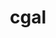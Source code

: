 ---
title: "cgal"
layout: cache
categories: [package, develop-2024-10-27]
meta: {"versions": ["5.6"], "compilers": ["gcc@=11.4.0", "gcc@=12.4.0", "gcc@=7.3.1", "gcc@=9.4.0", "oneapi@=2024.2.1"], "oss": ["amzn2", "ubuntu20.04", "ubuntu22.04"], "platforms": ["linux"], "targets": ["aarch64", "neoverse_n1", "neoverse_v1", "neoverse_v2", "ppc64le", "x86_64_v3", "x86_64_v4"], "stacks": ["aws-isc", "aws-isc-aarch64", "aws-pcluster-neoverse_v1", "aws-pcluster-x86_64_v4", "e4s", "e4s-neoverse-v2", "e4s-neoverse_v1", "e4s-oneapi", "e4s-power", "root"], "num_specs": 14, "num_specs_by_stack": {"aws-isc-aarch64": 2, "root": 14, "aws-pcluster-neoverse_v1": 2, "aws-pcluster-x86_64_v4": 2, "aws-isc": 1, "e4s-power": 1, "e4s-neoverse_v1": 1, "e4s-neoverse-v2": 1, "e4s": 2, "e4s-oneapi": 2}}
spec_details: [{"hash": "hw5pd6qtml4rvflnoyize6expuokzvaf", "compiler": "gcc@=7.3.1", "versions": ["5.6"], "os": "amzn2", "platform": "linux", "target": "aarch64", "variants": ["build_system=cmake", "build_type=Release", "~core", "~demos", "+eigen", "generator=make", "~header_only", "~imageio", "~ipo", "+shared"], "stacks": ["aws-isc-aarch64", "root"], "size": "-", "tarball": "https://binaries.spack.io/develop-2024-10-27/build_cache/linux-amzn2-aarch64/gcc-7.3.1/cgal-5.6/linux-amzn2-aarch64-gcc-7.3.1-cgal-5.6-hw5pd6qtml4rvflnoyize6expuokzvaf.spack"}, {"hash": "dv3xxihkraslfjymamslv3av53zr3tc3", "compiler": "gcc@=12.4.0", "versions": ["5.6"], "os": "amzn2", "platform": "linux", "target": "neoverse_n1", "variants": ["build_system=cmake", "build_type=Release", "~core", "~demos", "+eigen", "generator=make", "~header_only", "~imageio", "~ipo", "+shared"], "stacks": ["aws-pcluster-neoverse_v1", "root"], "size": "-", "tarball": "https://binaries.spack.io/develop-2024-10-27/build_cache/linux-amzn2-neoverse_n1/gcc-12.4.0/cgal-5.6/linux-amzn2-neoverse_n1-gcc-12.4.0-cgal-5.6-dv3xxihkraslfjymamslv3av53zr3tc3.spack"}, {"hash": "poloij2n22b3caejb7rphdcqq4vn37ul", "compiler": "gcc@=7.3.1", "versions": ["5.6"], "os": "amzn2", "platform": "linux", "target": "neoverse_n1", "variants": ["build_system=cmake", "build_type=Release", "~core", "~demos", "+eigen", "generator=make", "~header_only", "~imageio", "~ipo", "+shared"], "stacks": ["aws-isc-aarch64", "root"], "size": "-", "tarball": "https://binaries.spack.io/develop-2024-10-27/build_cache/linux-amzn2-neoverse_n1/gcc-7.3.1/cgal-5.6/linux-amzn2-neoverse_n1-gcc-7.3.1-cgal-5.6-poloij2n22b3caejb7rphdcqq4vn37ul.spack"}, {"hash": "v7pcbcuhzw2rxu3utq3wxb5hgx2sfxuk", "compiler": "gcc@=12.4.0", "versions": ["5.6"], "os": "amzn2", "platform": "linux", "target": "neoverse_v1", "variants": ["build_system=cmake", "build_type=Release", "~core", "~demos", "+eigen", "generator=make", "~header_only", "~imageio", "~ipo", "+shared"], "stacks": ["aws-pcluster-neoverse_v1", "root"], "size": "-", "tarball": "https://binaries.spack.io/develop-2024-10-27/build_cache/linux-amzn2-neoverse_v1/gcc-12.4.0/cgal-5.6/linux-amzn2-neoverse_v1-gcc-12.4.0-cgal-5.6-v7pcbcuhzw2rxu3utq3wxb5hgx2sfxuk.spack"}, {"hash": "3ascbmp53hibje7n7y2y7ew3x5gjrrll", "compiler": "gcc@=12.4.0", "versions": ["5.6"], "os": "amzn2", "platform": "linux", "target": "x86_64_v3", "variants": ["build_system=cmake", "build_type=Release", "~core", "~demos", "+eigen", "generator=make", "~header_only", "~imageio", "~ipo", "+shared"], "stacks": ["root", "aws-pcluster-x86_64_v4"], "size": "-", "tarball": "https://binaries.spack.io/develop-2024-10-27/build_cache/linux-amzn2-x86_64_v3/gcc-12.4.0/cgal-5.6/linux-amzn2-x86_64_v3-gcc-12.4.0-cgal-5.6-3ascbmp53hibje7n7y2y7ew3x5gjrrll.spack"}, {"hash": "ndiq3ayw3ihp7bb2ig6wfuu63mifnip3", "compiler": "gcc@=7.3.1", "versions": ["5.6"], "os": "amzn2", "platform": "linux", "target": "x86_64_v3", "variants": ["build_system=cmake", "build_type=Release", "~core", "~demos", "+eigen", "generator=make", "~header_only", "~imageio", "~ipo", "+shared"], "stacks": ["aws-isc", "root"], "size": "-", "tarball": "https://binaries.spack.io/develop-2024-10-27/build_cache/linux-amzn2-x86_64_v3/gcc-7.3.1/cgal-5.6/linux-amzn2-x86_64_v3-gcc-7.3.1-cgal-5.6-ndiq3ayw3ihp7bb2ig6wfuu63mifnip3.spack"}, {"hash": "2mmo73gcdmaug6blbd4zl3kwul3hihkt", "compiler": "gcc@=12.4.0", "versions": ["5.6"], "os": "amzn2", "platform": "linux", "target": "x86_64_v4", "variants": ["build_system=cmake", "build_type=Release", "~core", "~demos", "+eigen", "generator=make", "~header_only", "~imageio", "~ipo", "+shared"], "stacks": ["root", "aws-pcluster-x86_64_v4"], "size": "-", "tarball": "https://binaries.spack.io/develop-2024-10-27/build_cache/linux-amzn2-x86_64_v4/gcc-12.4.0/cgal-5.6/linux-amzn2-x86_64_v4-gcc-12.4.0-cgal-5.6-2mmo73gcdmaug6blbd4zl3kwul3hihkt.spack"}, {"hash": "4uvomcmzhh62zlk46rpnlpgxjinxptte", "compiler": "gcc@=9.4.0", "versions": ["5.6"], "os": "ubuntu20.04", "platform": "linux", "target": "ppc64le", "variants": ["build_system=cmake", "build_type=Release", "~core", "~demos", "+eigen", "generator=make", "~header_only", "~imageio", "~ipo", "+shared"], "stacks": ["e4s-power", "root"], "size": "-", "tarball": "https://binaries.spack.io/develop-2024-10-27/build_cache/linux-ubuntu20.04-ppc64le/gcc-9.4.0/cgal-5.6/linux-ubuntu20.04-ppc64le-gcc-9.4.0-cgal-5.6-4uvomcmzhh62zlk46rpnlpgxjinxptte.spack"}, {"hash": "ej2wkzqkakpsqacohvl4s2rwrdv73al2", "compiler": "gcc@=11.4.0", "versions": ["5.6"], "os": "ubuntu22.04", "platform": "linux", "target": "neoverse_v1", "variants": ["build_system=cmake", "build_type=Release", "~core", "~demos", "+eigen", "generator=make", "~header_only", "~imageio", "~ipo", "+shared"], "stacks": ["e4s-neoverse_v1", "root"], "size": "-", "tarball": "https://binaries.spack.io/develop-2024-10-27/build_cache/linux-ubuntu22.04-neoverse_v1/gcc-11.4.0/cgal-5.6/linux-ubuntu22.04-neoverse_v1-gcc-11.4.0-cgal-5.6-ej2wkzqkakpsqacohvl4s2rwrdv73al2.spack"}, {"hash": "nhasdxsqabwuswz3p5huo3is2p6iidph", "compiler": "gcc@=11.4.0", "versions": ["5.6"], "os": "ubuntu22.04", "platform": "linux", "target": "neoverse_v2", "variants": ["build_system=cmake", "build_type=Release", "~core", "~demos", "+eigen", "generator=make", "~header_only", "~imageio", "~ipo", "+shared"], "stacks": ["e4s-neoverse-v2", "root"], "size": "-", "tarball": "https://binaries.spack.io/develop-2024-10-27/build_cache/linux-ubuntu22.04-neoverse_v2/gcc-11.4.0/cgal-5.6/linux-ubuntu22.04-neoverse_v2-gcc-11.4.0-cgal-5.6-nhasdxsqabwuswz3p5huo3is2p6iidph.spack"}, {"hash": "awpt62lmfhtfhvnvcrxh6wx4plti27sj", "compiler": "gcc@=11.4.0", "versions": ["5.6"], "os": "ubuntu22.04", "platform": "linux", "target": "x86_64_v3", "variants": ["build_system=cmake", "build_type=Release", "~core", "~demos", "+eigen", "generator=make", "~header_only", "~imageio", "~ipo", "+shared"], "stacks": ["root", "e4s"], "size": "-", "tarball": "https://binaries.spack.io/develop-2024-10-27/build_cache/linux-ubuntu22.04-x86_64_v3/gcc-11.4.0/cgal-5.6/linux-ubuntu22.04-x86_64_v3-gcc-11.4.0-cgal-5.6-awpt62lmfhtfhvnvcrxh6wx4plti27sj.spack"}, {"hash": "pczabdqrspxxiy5dnlmv2atvqlkbiteb", "compiler": "gcc@=11.4.0", "versions": ["5.6"], "os": "ubuntu22.04", "platform": "linux", "target": "x86_64_v3", "variants": ["build_system=cmake", "build_type=Release", "~core", "~demos", "+eigen", "generator=make", "~header_only", "~imageio", "~ipo", "+shared"], "stacks": ["root", "e4s"], "size": "-", "tarball": "https://binaries.spack.io/develop-2024-10-27/build_cache/linux-ubuntu22.04-x86_64_v3/gcc-11.4.0/cgal-5.6/linux-ubuntu22.04-x86_64_v3-gcc-11.4.0-cgal-5.6-pczabdqrspxxiy5dnlmv2atvqlkbiteb.spack"}, {"hash": "hi25in3t6jjjsb4df22g4okhm6bm4m5a", "compiler": "oneapi@=2024.2.1", "versions": ["5.6"], "os": "ubuntu22.04", "platform": "linux", "target": "x86_64_v3", "variants": ["build_system=cmake", "build_type=Release", "~core", "~demos", "+eigen", "generator=make", "~header_only", "~imageio", "~ipo", "+shared"], "stacks": ["root", "e4s-oneapi"], "size": "-", "tarball": "https://binaries.spack.io/develop-2024-10-27/build_cache/linux-ubuntu22.04-x86_64_v3/oneapi-2024.2.1/cgal-5.6/linux-ubuntu22.04-x86_64_v3-oneapi-2024.2.1-cgal-5.6-hi25in3t6jjjsb4df22g4okhm6bm4m5a.spack"}, {"hash": "ratqiv72564qk6cch4rvar6udk64oq7o", "compiler": "oneapi@=2024.2.1", "versions": ["5.6"], "os": "ubuntu22.04", "platform": "linux", "target": "x86_64_v3", "variants": ["build_system=cmake", "build_type=Release", "~core", "~demos", "+eigen", "generator=make", "~header_only", "~imageio", "~ipo", "+shared"], "stacks": ["root", "e4s-oneapi"], "size": "-", "tarball": "https://binaries.spack.io/develop-2024-10-27/build_cache/linux-ubuntu22.04-x86_64_v3/oneapi-2024.2.1/cgal-5.6/linux-ubuntu22.04-x86_64_v3-oneapi-2024.2.1-cgal-5.6-ratqiv72564qk6cch4rvar6udk64oq7o.spack"}]
---